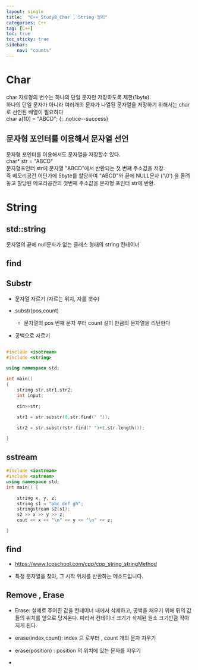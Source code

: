 ```yaml
---
layout: single
title:  "C++_Study8_Char , String 정리"
categories: C++
tag: [C++]
toc: true
toc_sticky: true
sidebar:
    nav: "counts"
---
```


# Char

char 자료형의 변수는 하나의 단일 문자만 저장하도록 제한(1byte).   
하나의 단일 문자가 아니라 여러개의 문자가 나열된 문자열을 저장하기 위해서는 char 로 선언된 배열이 필요하다   
char a[10] = "ABCD";
{: .notice--success}   

##  문자형 포인터를 이용해서 문자열 선언

문자형 포인터를 이용해서도 문자열을 저장할수 있다.   
char* str = "ABCD"   
문자형포인터 str에 문자열 "ABCD"에서 반환되는 첫 번쨰 주소값을 저장.    
즉 메모리공간 어딘가에 5byte를 할당하여 "ABCD"와 끝에 NULL문자 ('\0') 을 올려놓고 할당된 메모리공간의 첫번째 주소값을 문자형 포인터 str에 반환.

# String

## std::string
문자열의 끝에 null문자가 없는 클래스 형태의 string 컨테이너

## find


## Substr
   
* 문자열 자르기 (자르는 위치, 자를 갯수)
   
* substr(pos,count)
    * 문자열의 pos 번째 문자 부터 count 길이 만큼의 문자열을 리턴한다

* 공백으로 자르기

```cpp

#include <isotream>
#include <string>

using namespace std;

int main()
{
    string str,str1,str2;
    int input;

    cin>>str;

    str1 = str.substr(0,str.find(" "));

    str2 = str.substr(str.find(" ")+1,str.length());

}

```

## sstream

```cpp
#include <iostream>
#include <sstream>
using namespace std; 
int main() {

	string x, y, z;
	string s1 = "abc def gh";
	stringstream s2(s1);
	s2 >> x >> y >> z;
	cout << x << "\n" << y << "\n" << z; 

}
```

## find

* <https://www.tcpschool.com/cpp/cpp_string_stringMethod>

* 특정 문자열을 찾아, 그 시작 위치를 반환하는 메소드입니다.



## Remove , Erase

* Erase: 실제로 주어진 값을 컨테이너 내에서 삭제하고, 공백을 채우기 위해 뒤의 값들의 위치를 앞으로 당겨온다. 따라서 컨테이너 크기가 삭제된 원소 크기만큼 작아지게 된다.

* erase(index,count): index 으 로부터 , count 개의 문자 지우기

* erase(position) : position 의 위치에 있는 문자를 지우기

* 


